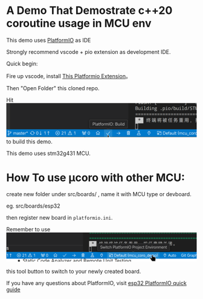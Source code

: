 # A Demo That Demostrate c++20 coroutine usage in MCU env


This demo uses [PlatformIO](https://platformio.org/) as IDE

Strongly recommend  vscode + pio extension as development IDE.

Quick begin:

Fire up vscode, install [This Platformio Extension](https://marketplace.visualstudio.com/items?itemName=platformio.platformio-ide)。

Then  "Open Folder" this cloned repo.


Hit ![alt text](doc/image/vscode_pio_build.png) to build this demo.

This demo uses stm32g431 MCU.

# How To use µcoro with other MCU:

create new folder under  src/boards/ , name it with MCU type or  devboard.

eg. src/boards/esp32

then register new board in `platformio.ini`.


Remember to use
 ![alt text](doc/image/vscode_pio_switch_env.png)

this tool button to switch to your newly created board.



If you have any questions about PlatformIO, visit [esp32 PlatformIO quick guide](https://docs.espressif.com/projects/esp-idf/en/v5.3.2/esp32/third-party-tools/platformio.html)


